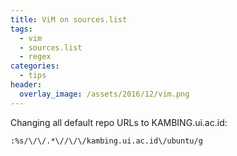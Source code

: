```yaml
---
title: ViM on sources.list
tags:
  - vim
  - sources.list
  - regex
categories:
  - tips
header:
  overlay_image: /assets/2016/12/vim.png
---
```


Changing all default repo URLs to KAMBING.ui.ac.id:

```console
:%s/\/\/.*\//\/\/kambing.ui.ac.id\/ubuntu/g
```

